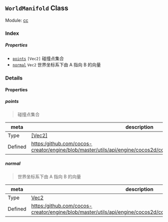 ## `WorldManifold` Class



Module: [cc](../modules/cc.md)






### Index

##### Properties

  - [`points`](#points) `[Vec2]` 碰撞点集合
  - [`normal`](#normal) `Vec2` 世界坐标系下由 A 指向 B 的向量





### Details


#### Properties


##### points

> 碰撞点集合

| meta | description |
|------|-------------|
| Type | <a href="../classes/Vec2.html" class="crosslink">[Vec2]</a> |
| Defined | [https:/github.com/cocos-creator/engine/blob/master/utils/api/engine/cocos2d/core/physics/CCPhysicsContact.js:24](https:/github.com/cocos-creator/engine/blob/master/utils/api/engine/cocos2d/core/physics/CCPhysicsContact.js#L24) |



##### normal

> 世界坐标系下由 A 指向 B 的向量

| meta | description |
|------|-------------|
| Type | <a href="../classes/Vec2.html" class="crosslink">Vec2</a> |
| Defined | [https:/github.com/cocos-creator/engine/blob/master/utils/api/engine/cocos2d/core/physics/CCPhysicsContact.js:41](https:/github.com/cocos-creator/engine/blob/master/utils/api/engine/cocos2d/core/physics/CCPhysicsContact.js#L41) |






